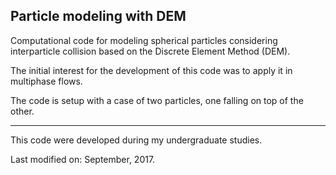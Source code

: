 ## Particle modeling with DEM

Computational code for modeling spherical particles considering interparticle collision based on the Discrete Element Method (DEM).

The initial interest for the development of this code was to apply it in multiphase flows.

The code is setup with a case of two particles, one falling on top of the other.

<hr>

This code were developed during my undergraduate studies.

Last modified on: September, 2017.
